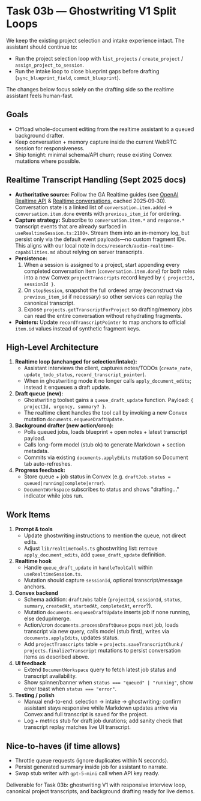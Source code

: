 # Task 03b — Ghostwriting V1 Split Loops

We keep the existing project selection and intake experience intact. The assistant should continue to:
- Run the project selection loop with `list_projects` / `create_project` / `assign_project_to_session`.
- Run the intake loop to close blueprint gaps before drafting (`sync_blueprint_field`, `commit_blueprint`).

The changes below focus solely on the drafting side so the realtime assistant feels human-fast.

## Goals
- Offload whole-document editing from the realtime assistant to a queued background drafter.
- Keep conversation + memory capture inside the current WebRTC session for responsiveness.
- Ship tonight: minimal schema/API churn; reuse existing Convex mutations where possible.

## Realtime Transcript Handling (Sept 2025 docs)
- **Authoritative source:** Follow the GA Realtime guides (see [OpenAI Realtime API](https://platform.openai.com/docs/guides/realtime) & [Realtime conversations](https://platform.openai.com/docs/guides/realtime-conversations), cached 2025‑09‑30). Conversation state is a linked list of `conversation.item.added` → `conversation.item.done` events with `previous_item_id` for ordering.
- **Capture strategy:** Subscribe to `conversation.item.*` and `response.*` transcript events that are already surfaced in `useRealtimeSession.ts:2100+`. Stream them into an in-memory log, but persist only via the default event payloads—no custom fragment IDs. This aligns with our local note in `docs/research/audio-realtime-capabilities.md` about relying on server transcripts.
- **Persistence:**
  1. When a session is assigned to a project, start appending every completed conversation item (`conversation.item.done`) for both roles into a new Convex `projectTranscripts` record keyed by `{ projectId, sessionId }`.
  2. On `stopSession`, snapshot the full ordered array (reconstruct via `previous_item_id` if necessary) so other services can replay the canonical transcript.
  3. Expose `projects.getTranscriptForProject` so drafting/memory jobs can read the entire conversation without rehydrating fragments.
- **Pointers:** Update `recordTranscriptPointer` to map anchors to official `item.id` values instead of synthetic fragment keys.

## High-Level Architecture
1. **Realtime loop (unchanged for selection/intake):**
   - Assistant interviews the client, captures notes/TODOs (`create_note`, `update_todo_status`, `record_transcript_pointer`).
   - When in ghostwriting mode it no longer calls `apply_document_edits`; instead it enqueues a draft update.
2. **Draft queue (new):**
   - Ghostwriting toolset gains a `queue_draft_update` function. Payload: `{ projectId, urgency, summary? }`.
   - The realtime client handles the tool call by invoking a new Convex mutation `documents.enqueueDraftUpdate`.
3. **Background drafter (new action/cron):**
   - Polls queued jobs, loads blueprint + open notes + latest transcript payload.
   - Calls long-form model (stub ok) to generate Markdown + section metadata.
   - Commits via existing `documents.applyEdits` mutation so Document tab auto-refreshes.
4. **Progress feedback:**
   - Store queue + job status in Convex (e.g. `draftJob.status = queued|running|complete|error`).
   - `DocumentWorkspace` subscribes to status and shows "drafting…" indicator while jobs run.

## Work Items
1. **Prompt & tools**
   - Update ghostwriting instructions to mention the queue, not direct edits.
   - Adjust `lib/realtimeTools.ts` ghostwriting list: remove `apply_document_edits`, add `queue_draft_update` definition.
2. **Realtime hook**
   - Handle `queue_draft_update` in `handleToolCall` within `useRealtimeSession.ts`.
   - Mutation should capture `sessionId`, optional transcript/message anchors.
3. **Convex backend**
   - Schema addition: `draftJobs` table (`projectId`, `sessionId`, `status`, `summary`, `createdAt`, `startedAt`, `completedAt`, `error`?).
   - Mutation `documents.enqueueDraftUpdate` inserts job if none running, else dedup/merge.
   - Action/cron `documents.processDraftQueue` pops next job, loads transcript via new query, calls model (stub first), writes via `documents.applyEdits`, updates status.
   - Add `projectTranscripts` table + `projects.saveTranscriptChunk` / `projects.finalizeTranscript` mutations to persist conversation items as described above.
4. **UI feedback**
   - Extend `DocumentWorkspace` query to fetch latest job status and transcript availability.
   - Show spinner/banner when `status === "queued" | "running"`, show error toast when `status === "error"`.
5. **Testing / polish**
   - Manual end-to-end: selection → intake → ghostwriting; confirm assistant stays responsive while Markdown updates arrive via Convex and full transcript is saved for the project.
   - Log + metrics stub for draft job durations; add sanity check that transcript replay matches live UI transcript.

## Nice-to-haves (if time allows)
- Throttle queue requests (ignore duplicates within N seconds).
- Persist generated summary inside job for assistant to narrate.
- Swap stub writer with `gpt-5-mini` call when API key ready.

Deliverable for Task 03b: ghostwriting V1 with responsive interview loop, canonical project transcripts, and background drafting ready for live demos.
